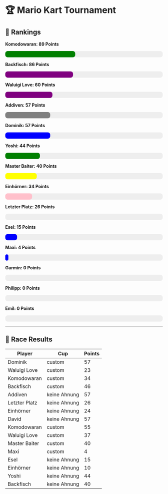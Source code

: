 # 🏆 Mario Kart Tournament

## 🥇 Rankings


**Komodowaran: 89 Points**
<div style="background-color: #eee; border-radius: 8px; width: 100%; height: 20px;">
  <div style="width: 44.5%; background-color: green; height: 100%; border-radius: 8px;"></div>
</div>

**Backfisch: 86 Points**
<div style="background-color: #eee; border-radius: 8px; width: 100%; height: 20px;">
  <div style="width: 43.0%; background-color: purple; height: 100%; border-radius: 8px;"></div>
</div>

**Waluigi Love: 60 Points**
<div style="background-color: #eee; border-radius: 8px; width: 100%; height: 20px;">
  <div style="width: 30.0%; background-color: purple; height: 100%; border-radius: 8px;"></div>
</div>

**Addiven: 57 Points**
<div style="background-color: #eee; border-radius: 8px; width: 100%; height: 20px;">
  <div style="width: 28.5%; background-color: grey; height: 100%; border-radius: 8px;"></div>
</div>

**Dominik: 57 Points**
<div style="background-color: #eee; border-radius: 8px; width: 100%; height: 20px;">
  <div style="width: 28.5%; background-color: blue; height: 100%; border-radius: 8px;"></div>
</div>

**Yoshi: 44 Points**
<div style="background-color: #eee; border-radius: 8px; width: 100%; height: 20px;">
  <div style="width: 22.0%; background-color: green; height: 100%; border-radius: 8px;"></div>
</div>

**Master Baiter: 40 Points**
<div style="background-color: #eee; border-radius: 8px; width: 100%; height: 20px;">
  <div style="width: 20.0%; background-color: yellow; height: 100%; border-radius: 8px;"></div>
</div>

**Einhörner: 34 Points**
<div style="background-color: #eee; border-radius: 8px; width: 100%; height: 20px;">
  <div style="width: 17.0%; background-color: pink; height: 100%; border-radius: 8px;"></div>
</div>

**Letzter Platz: 26 Points**
<div style="background-color: #eee; border-radius: 8px; width: 100%; height: 20px;">
  <div style="width: 13.0%; background-color: rosa; height: 100%; border-radius: 8px;"></div>
</div>

**Esel: 15 Points**
<div style="background-color: #eee; border-radius: 8px; width: 100%; height: 20px;">
  <div style="width: 7.5%; background-color: blue; height: 100%; border-radius: 8px;"></div>
</div>

**Maxi: 4 Points**
<div style="background-color: #eee; border-radius: 8px; width: 100%; height: 20px;">
  <div style="width: 2.0%; background-color: blue; height: 100%; border-radius: 8px;"></div>
</div>

**Garmin: 0 Points**
<div style="background-color: #eee; border-radius: 8px; width: 100%; height: 20px;">
  <div style="width: 0.0%; background-color: green; height: 100%; border-radius: 8px;"></div>
</div>

**Philipp: 0 Points**
<div style="background-color: #eee; border-radius: 8px; width: 100%; height: 20px;">
  <div style="width: 0.0%; background-color: green; height: 100%; border-radius: 8px;"></div>
</div>

**Emil: 0 Points**
<div style="background-color: #eee; border-radius: 8px; width: 100%; height: 20px;">
  <div style="width: 0.0%; background-color: coral; height: 100%; border-radius: 8px;"></div>
</div>

---

## 🏁 Race Results

| Player | Cup | Points |
|--------|-----|--------|
| Dominik | custom | 57 |
| Waluigi Love | custom | 23 |
| Komodowaran | custom | 34 |
| Backfisch | custom | 46 |
| Addiven | keine Ahnung | 57 |
| Letzter Platz | keine Ahnung | 26 |
| Einhörner | keine Ahnung | 24 |
| David | keine Ahnung | 57 |
| Komodowaran | custom | 55 |
| Waluigi Love | custom | 37 |
| Master Baiter | custom | 40 |
| Maxi | custom | 4 |
| Esel | keine Ahnung | 15 |
| Einhörner | keine Ahnung | 10 |
| Yoshi | keine Ahnung | 44 |
| Backfisch | keine Ahnung | 40 |
